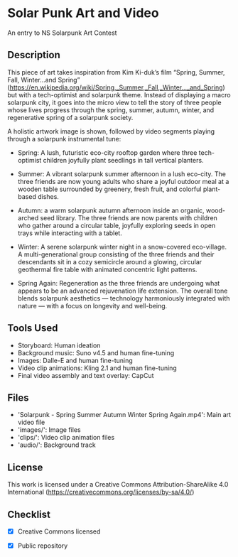 # Solar Punk Art and Video
An entry to NS Solarpunk Art Contest

## Description
This piece of art takes inspiration from Kim Ki-duk’s film “Spring, Summer, Fall, Winter…and Spring” (https://en.wikipedia.org/wiki/Spring,_Summer,_Fall,_Winter..._and_Spring) but with a tech-optimist and solarpunk theme. Instead of displaying a macro solarpunk city, it goes into the micro view to tell the story of three people whose lives progress through the spring, summer, autumn, winter, and regenerative spring of a solarpunk society.

A holistic artwork image is shown, followed by video segments playing through a solarpunk instrumental tune:
- Spring: A lush, futuristic eco-city rooftop garden where three tech-optimist children joyfully plant seedlings in tall vertical planters.
  
- Summer: A vibrant solarpunk summer afternoon in a lush eco-city. The three friends are now young adults who share a joyful outdoor meal at a wooden table surrounded by greenery, fresh fruit, and colorful plant-based dishes.
  
- Autumn: a warm solarpunk autumn afternoon inside an organic, wood-arched seed library. The three friends are now parents with children who gather around a circular table, joyfully exploring seeds in open trays while interacting with a tablet.
  
- Winter: A serene solarpunk winter night in a snow-covered eco-village. A multi-generational group consisting of the three friends and their descendants sit in a cozy semicircle around a glowing, circular geothermal fire table with animated concentric light patterns.
  
- Spring Again: Regeneration as the three friends are undergoing what appears to be an advanced rejuvenation life extension. The overall tone blends solarpunk aesthetics — technology harmoniously integrated with nature — with a focus on longevity and well-being.

## Tools Used
- Storyboard: Human ideation
- Background music: Suno v4.5 and human fine-tuning
- Images: Dalle-E and human fine-tuning
- Video clip animations: Kling 2.1 and human fine-tuning
- Final video assembly and text overlay: CapCut

## Files
- 'Solarpunk -  Spring Summer Autumn Winter Spring Again.mp4': Main art video file
- 'images/': Image files 
- 'clips/': Video clip animation files
- 'audio/': Background track 

## License
This work is licensed under a Creative Commons Attribution-ShareAlike 4.0 International (https://creativecommons.org/licenses/by-sa/4.0/) 

## Checklist
- [x] Creative Commons licensed
- [x] Public repository

